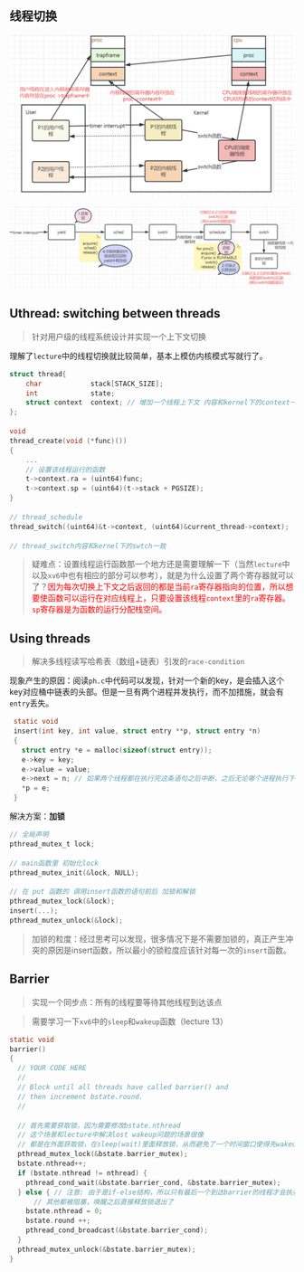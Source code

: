 ## 线程切换

![](README.assets/image-20230212104346281.png)

![](README.assets/image-20230212105840373.png)

## Uthread: switching between threads

> 针对用户级的线程系统设计并实现一个上下文切换

理解了`lecture`中的线程切换就比较简单，基本上模仿内核模式写就行了。

```c
struct thread{
    char 			stack[STACK_SIZE];
    int				state;
    struct context  context; // 增加一个线程上下文 内容和kernel下的context一致
};

void
thread_create(void (*func)())
{
	...
    // 设置该线程运行的函数
  	t->context.ra = (uint64)func;
    t->context.sp = (uint64)(t->stack + PGSIZE);
}

// thread_schedule
thread_switch((uint64)&t->context, (uint64)&current_thread->context);

// thread_switch内容和kernel下的swtch一致
```

> 疑难点：设置线程运行函数那一个地方还是需要理解一下（当然`lecture`中以及`xv6`中也有相应的部分可以参考），就是为什么设置了两个寄存器就可以了？<font color='red'>因为每次切换上下文之后返回的都是当前`ra`寄存器指向的位置，所以想要使函数可以运行在对应线程上，只要设置该线程`context`里的`ra`寄存器。`sp`寄存器是为函数的运行分配栈空间。</font>

## Using threads

> 解决多线程读写哈希表（数组+链表）引发的`race-condition`

现象产生的原因：阅读`ph.c`中代码可以发现，针对一个新的key，是会插入这个key对应桶中链表的头部。但是一旦有两个进程并发执行，而不加措施，就会有`entry`丢失。

```c
 static void 
 insert(int key, int value, struct entry **p, struct entry *n)
 {
   struct entry *e = malloc(sizeof(struct entry));
   e->key = key;
   e->value = value;
   e->next = n; // 如果两个线程都在执行完这条语句之后中断，之后无论哪个进程执行下一条语句，都会有一个entry丢失。因为此时两个entry同时指向原链表的表头。
   *p = e;
 }
```

解决方案：**加锁**

```c
// 全局声明
pthread_mutex_t lock;

// main函数里 初始化lock
pthread_mutex_init(&lock, NULL);

// 在 put 函数的 调用insert函数的语句前后 加锁和解锁
pthread_mutex_lock(&lock);
insert(...);
pthread_mutex_unlock(&lock);
```

> 加锁的粒度：经过思考可以发现，很多情况下是不需要加锁的，真正产生冲突的原因是insert函数，所以最小的锁粒度应该针对每一次的`insert`函数。

## Barrier

> 实现一个同步点：所有的线程要等待其他线程到达该点

> 需要学习一下`xv6`中的`sleep`和`wakeup`函数（lecture 13）

```c
static void 
barrier()
{
  // YOUR CODE HERE
  //
  // Block until all threads have called barrier() and
  // then increment bstate.round.
  //
    
  // 首先需要获取锁，因为需要修改bstate.nthread
  // 这个场景和lecture中解决lost wakeup问题的场景很像
  // 都是在外面获取锁，在sleep(wait)里面释放锁，从而避免了一个时间窗口使得先wakeup然后sleep
  pthread_mutex_lock(&bstate.barrier_mutex);
  bstate.nthread++;
  if (bstate.nthread != nthread) {
    pthread_cond_wait(&bstate.barrier_cond, &bstate.barrier_mutex);
  } else { // 注意: 由于是if-else结构，所以只有最后一个到达barrier的线程才会执行else部分
      // 其他都被阻塞，唤醒之后直接释放锁退出了
    bstate.nthread = 0;
    bstate.round ++;
    pthread_cond_broadcast(&bstate.barrier_cond);
  }
  pthread_mutex_unlock(&bstate.barrier_mutex);
}
```